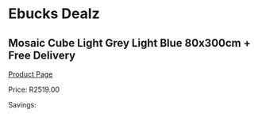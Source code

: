 
# Ebucks Dealz
## Mosaic Cube Light Grey Light Blue 80x300cm + Free Delivery
[Product Page](https://www.ebucks.com/web/shop/productSelected.do?prodId=1210534095&catId=1209942441)

Price: R2519.00

Savings: 


	